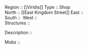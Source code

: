 Region :: [[Viridis]]
Type :: Shop  
North ::  [[East Kingdom Street]]
East ::  
South ::  
West ::  
Structures ::

Description ::

Mobs ::